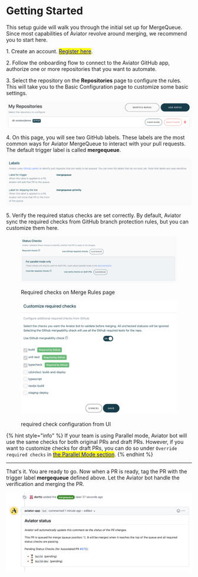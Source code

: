 # Getting Started

This setup guide will walk you through the initial set up for MergeQueue. Since most capabilities of Aviator revolve around merging, we recommend you to start here.&#x20;

1\. Create an account. [<mark style="color:blue;">Register here</mark>](https://app.aviator.co/auth/login).

2\. Follow the onboarding flow to connect to the Aviator GitHub app, authorize one or more repositories that you want to automate.

3\. Select the repository on the **Repositories** page to configure the rules. This will take you to the Basic Configuration page to customize some basic settings.

![Configure a repository.](<../.gitbook/assets/Screen Shot 2022-05-23 at 2.38.56 PM.png>)

4\. On this page, you will see two GitHub labels. These labels are the most common ways for Aviator MergeQueue to interact with your pull requests. The default trigger label is called **mergequeue**.

![Add a trigger label that tells Aviator your PR is ready to be merged.](<../.gitbook/assets/Screen Shot 2023-10-12 at 2.30.13 PM.png>)

5\. Verify the required status checks are set correctly. By default, Aviator sync the required checks from GitHub branch protection rules, but you can customize them here.&#x20;

<figure><img src="../.gitbook/assets/Screen Shot 2023-10-12 at 2.32.25 PM.png" alt=""><figcaption><p>Required checks on Merge Rules page</p></figcaption></figure>

<figure><img src="../.gitbook/assets/required_checks.png" alt=""><figcaption><p>required check configuration from UI</p></figcaption></figure>

{% hint style="info" %}
If your team is using Parallel mode, Aviator bot will use the same checks for both original PRs and draft PRs. However, if you want to customize checks for draft PRs, you can do so under `Override required checks` in [<mark style="color:blue;">the Parallel Mode section</mark>](concepts/parallel-mode/).
{% endhint %}

***

That's it. You are ready to go. Now when a PR is ready, tag the PR with the trigger label **mergequeue** defined above. Let the Aviator bot handle the verification and merging the PR.

![Simply add the trigger label and your PR will be queued and merged.](<../.gitbook/assets/Screen Shot 2022-05-23 at 5.37.18 PM.png>)
